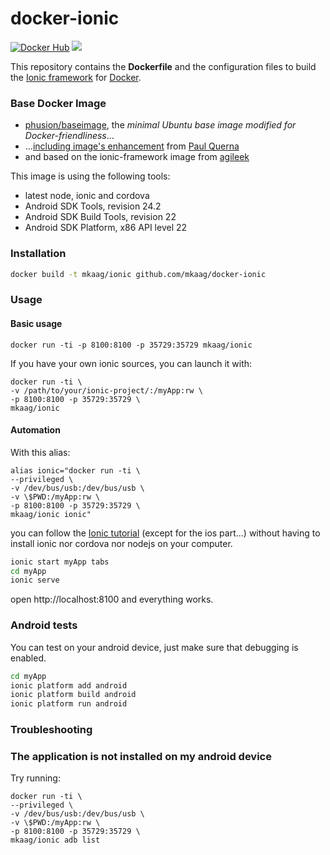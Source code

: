 docker-ionic
============

[![Docker Hub](https://img.shields.io/badge/docker-mkaag%2Fionic-008bb8.svg)](https://registry.hub.docker.com/u/mkaag/ionic/)
[![](https://images.microbadger.com/badges/image/mkaag/ionic.svg)](https://microbadger.com/images/mkaag/ionic "Get your own image badge on microbadger.com")

This repository contains the **Dockerfile** and the configuration files to build the [Ionic framework](http://ionicframework.com) for [Docker](https://www.docker.com/).

### Base Docker Image

* [phusion/baseimage](https://github.com/phusion/baseimage-docker), the *minimal Ubuntu base image modified for Docker-friendliness*...
* ...[including image's enhancement](https://github.com/racker/docker-ubuntu-with-updates) from [Paul Querna](https://journal.paul.querna.org/articles/2013/10/15/docker-ubuntu-on-rackspace/)
* and based on the ionic-framework image from [agileek](https://github.com/agileek/docker/tree/master/ionic-framework)

This image is using the following tools:

* latest node, ionic and cordova
* Android SDK Tools, revision 24.2
* Android SDK Build Tools, revision 22
* Android SDK Platform, x86 API level 22

### Installation

```bash
docker build -t mkaag/ionic github.com/mkaag/docker-ionic
```

### Usage

#### Basic usage

```
docker run -ti -p 8100:8100 -p 35729:35729 mkaag/ionic
```

If you have your own ionic sources, you can launch it with:

```
docker run -ti \
-v /path/to/your/ionic-project/:/myApp:rw \
-p 8100:8100 -p 35729:35729 \
mkaag/ionic
```

#### Automation

With this alias:

```
alias ionic="docker run -ti \
--privileged \
-v /dev/bus/usb:/dev/bus/usb \
-v \$PWD:/myApp:rw \
-p 8100:8100 -p 35729:35729 \
mkaag/ionic ionic"
```

you can follow the [Ionic tutorial](http://ionicframework.com/getting-started/) (except for the ios part...) without having to install ionic nor cordova nor nodejs on your computer.

```bash
ionic start myApp tabs
cd myApp
ionic serve
```
open http://localhost:8100 and everything works.

### Android tests

You can test on your android device, just make sure that debugging is enabled.

```bash
cd myApp
ionic platform add android
ionic platform build android
ionic platform run android
```

### Troubleshooting

### The application is not installed on my android device

Try running: 

```
docker run -ti \
--privileged \
-v /dev/bus/usb:/dev/bus/usb \
-v \$PWD:/myApp:rw \
-p 8100:8100 -p 35729:35729 \
mkaag/ionic adb list
```
